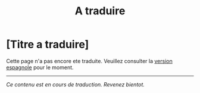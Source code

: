﻿---
title: [A traduire]
---

<!-- TODO: translation missing - French version -->

# [Titre a traduire]

Cette page n'a pas encore ete traduite. Veuillez consulter la [version espagnole](/es/mitos-juventud) pour le moment.

---

*Ce contenu est en cours de traduction. Revenez bientot.*
